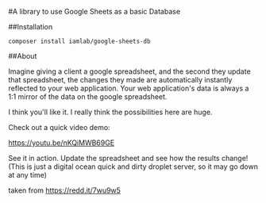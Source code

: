 #A library to use Google Sheets as a basic Database

##Installation 

    composer install iamlab/google-sheets-db
    
##About 

Imagine giving a client a google spreadsheet, and the second they update that spreadsheet, the changes they made are automatically instantly reflected to your web application. Your web application's data is always a 1:1 mirror of the data on the google spreadsheet.

I think you'll like it. I really think the possibilities here are huge.

Check out a quick video demo:

https://youtu.be/nKQiMWB69GE

See it in action. Update the spreadsheet and see how the results change! (This is just a digital ocean quick and dirty droplet server, so it may go down at any time)

taken from https://redd.it/7wu9w5